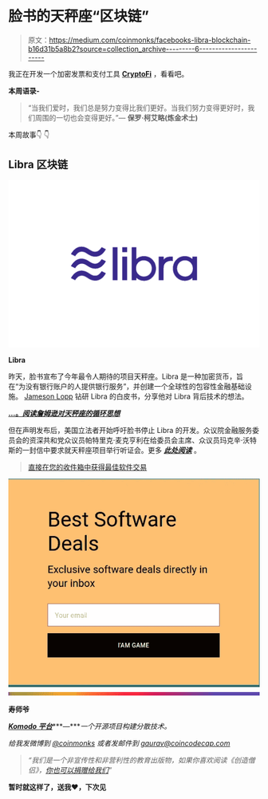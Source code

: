 # 脸书的天秤座“区块链”

> 原文：<https://medium.com/coinmonks/facebooks-libra-blockchain-b16d31b5a8b2?source=collection_archive---------6----------------------->

我正在开发一个加密发票和支付工具 [**CryptoFi**](https://cryptofi.co) ，看看吧。

**本周语录-**

> “当我们爱时，我们总是努力变得比我们更好。当我们努力变得更好时，我们周围的一切也会变得更好。”— **保罗·柯艾略(炼金术士)**

本周故事👇 👇

## Libra 区块链

![](img/07e24e69439bd2e7f77f3f4faae050fc.png)

**Libra**

昨天，脸书宣布了今年最令人期待的项目天秤座。Libra 是一种加密货币，旨在“为没有银行账户的人提供银行服务”，并创建一个全球性的包容性金融基础设施。 [Jameson Lopp](https://medium.com/u/efbe66f7cec8?source=post_page-----b16d31b5a8b2--------------------------------) 钻研 Libra 的白皮书，分享他对 Libra 背后技术的想法。

[**…。*阅读詹姆逊对天秤座的循环思想***](/@lopp/thoughts-on-libra-blockchain-49b8f6c26372)

但在声明发布后，美国立法者开始呼吁脸书停止 Libra 的开发。众议院金融服务委员会的资深共和党众议员帕特里克·麦克亨利在给委员会主席、众议员玛克辛·沃特斯的一封信中要求就天秤座项目举行听证会。更多 [***此处阅读***](https://www.theblockcrypto.com/tiny/u-s-lawmakers-are-calling-for-facebook-to-halt-libra-development/) 。

> [直接在您的收件箱中获得最佳软件交易](https://coincodecap.com/?utm_source=coinmonks)

[![](img/7c0b3dfdcbfea594cc0ae7d4f9bf6fcb.png)](https://coincodecap.com/?utm_source=coinmonks)![](img/bbd4c520f7a63777145b65e0ebc51cba.png)

**寿师爷**

[***Komodo 平台***](https://komodoplatform.com/)***—****一个开源项目构建分散技术。*

*给我发微博到 [@coinmonks](https://twitter.com/coinmonks) 或者发邮件到 gaurav@coincodecap.com*

> *“我们是一个非宣传性和非营利性的教育出版物，如果你喜欢阅读《创造僧侣》，[你也可以捐赠给我们](/coinmonks/monks-need-your-help-7440418d67ec)”*

****暂时就这样了，送我❤️，下次见****
